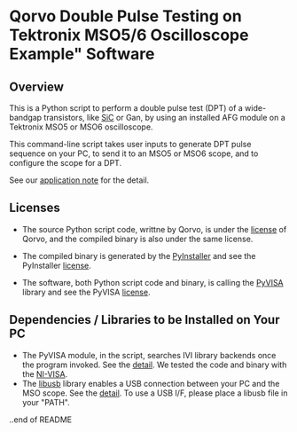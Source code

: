 # Qorvo Double Pulse Testing on Tektronix MSO5/6 Oscilloscope Example" Software

## Overview

This is a Python script to perform a double pulse test (DPT) of a wide-bandgap transistors, like [SiC](https://www.qorvo.com/feature/sic-power-products) or Gan, by using an installed AFG module on a Tektronix MSO5 or MSO6 oscilloscope.

This command-line script takes user inputs to generate DPT pulse sequence on your PC, to send it to an MSO5 or MSO6 scope, and to configure the scope for a DPT.

See our [application note](http:somewhere.tek.com) for the detail.

## Licenses

* The source Python script code, writtne by Qorvo, is under the [license](https://github.com/MasashiNogawa/DPT-on-MSO6/blob/main/LICENSE) of Qorvo, and the compiled binary is also under the same license.

* The compiled binary is generated by the [PyInstaller](https://pyinstaller.org/) and see the PyInstaller [license](https://github.com/pyinstaller/pyinstaller/blob/develop/COPYING.txt).
* The software, both Python script code and binary, is calling the [PyVISA](https://pyvisa.readthedocs.io/) library and see the PyVISA [license](https://github.com/pyvisa/pyvisa/blob/main/LICENSE).

## Dependencies / Libraries to be Installed on Your PC

* The PyVISA module, in the script, searches IVI library backends once the program invoked.  See the [detail](https://pyvisa.readthedocs.io/en/latest/introduction/configuring.html#configuring-the-ivi-backend).
We tested the code and binary with the [NI-VISA](https://www.ni.com/en-us/support/downloads/drivers/download.ni-visa.html).
* The [libusb](https://github.com/libusb/libusb) library enables a USB connection between your PC and the MSO scope.  See the [detail](https://pyvisa.readthedocs.io/projects/pyvisa-py/en/latest/installation.html#usb-resources-usb-instr-raw).  To use a USB I/F, please place a libusb file in your "PATH".


..end of README
